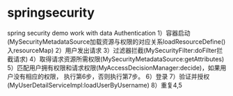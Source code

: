 # springsecurity
spring security demo work with data  Authentication
 1）容器启动(MySecurityMetadataSource加载资源与权限的对应关系loadResourceDefine()入resourceMap)
 2）用户发出请求
 3）过滤器拦截(MySecurityFilter:doFilter拦截请求)
 4）取得请求资源所需权限(MySecurityMetadataSource:getAttributes)
 5）匹配用户拥有权限和请求权限(MyAccessDecisionManager:decide)，如果用户没有相应的权限，
     执行第6步，否则执行第7步。
 6）登录
 7）验证并授权(MyUserDetailServiceImpl:loadUserByUsername)
 8）重复4,5
